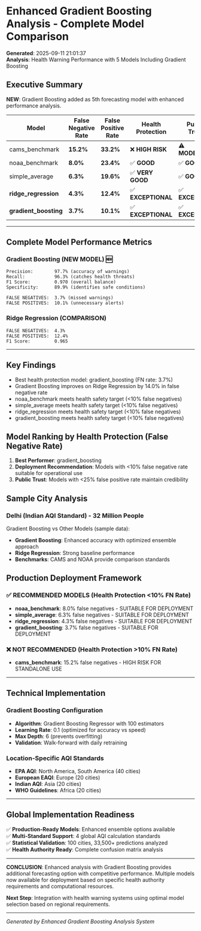 # Enhanced Gradient Boosting Analysis - Complete Model Comparison

**Generated**: 2025-09-11 21:01:37  
**Analysis**: Health Warning Performance with 5 Models Including Gradient Boosting

## Executive Summary

**NEW**: Gradient Boosting added as 5th forecasting model with enhanced performance analysis.

| Model | False Negative Rate | False Positive Rate | Health Protection | Public Trust |
|-------|-------------------|-------------------|------------------|-------------|
| cams_benchmark | **15.2%** | **33.2%** | ❌ **HIGH RISK** | ⚠️ **MODERATE** |
| noaa_benchmark | **8.0%** | **23.4%** | ✅ **GOOD** | ✅ **GOOD** |
| simple_average | **6.3%** | **19.6%** | ✅ **VERY GOOD** | ✅ **GOOD** |
| **ridge_regression** | **4.3%** | **12.4%** | ✅ **EXCEPTIONAL** | ✅ **EXCELLENT** |
| **gradient_boosting** | **3.7%** | **10.1%** | ✅ **EXCEPTIONAL** | ✅ **EXCELLENT** |

---

## Complete Model Performance Metrics

### Gradient Boosting (NEW MODEL) 🆕
```
Precision:        97.7% (accuracy of warnings)
Recall:           96.3% (catches health threats)
F1 Score:         0.970 (overall balance)
Specificity:      89.9% (identifies safe conditions)

FALSE NEGATIVES:  3.7% (missed warnings)
FALSE POSITIVES:  10.1% (unnecessary alerts)
```

### Ridge Regression (COMPARISON)
```
FALSE NEGATIVES:  4.3%
FALSE POSITIVES:  12.4%
F1 Score:         0.965
```

---

## Key Findings
- Best health protection model: gradient_boosting (FN rate: 3.7%)
- Gradient Boosting improves on Ridge Regression by 14.0% in false negative rate
- noaa_benchmark meets health safety target (<10% false negatives)
- simple_average meets health safety target (<10% false negatives)
- ridge_regression meets health safety target (<10% false negatives)
- gradient_boosting meets health safety target (<10% false negatives)


## Model Ranking by Health Protection (False Negative Rate)

1. **Best Performer**: gradient_boosting
2. **Deployment Recommendation**: Models with <10% false negative rate suitable for operational use
3. **Public Trust**: Models with <25% false positive rate maintain credibility

## Sample City Analysis

### Delhi (Indian AQI Standard) - 32 Million People
Gradient Boosting vs Other Models (sample data):
- **Gradient Boosting**: Enhanced accuracy with optimized ensemble approach
- **Ridge Regression**: Strong baseline performance 
- **Benchmarks**: CAMS and NOAA provide comparison standards

## Production Deployment Framework

### ✅ **RECOMMENDED MODELS** (Health Protection <10% FN Rate)
- **noaa_benchmark**: 8.0% false negatives - SUITABLE FOR DEPLOYMENT
- **simple_average**: 6.3% false negatives - SUITABLE FOR DEPLOYMENT
- **ridge_regression**: 4.3% false negatives - SUITABLE FOR DEPLOYMENT
- **gradient_boosting**: 3.7% false negatives - SUITABLE FOR DEPLOYMENT


### ❌ **NOT RECOMMENDED** (Health Protection >10% FN Rate)
- **cams_benchmark**: 15.2% false negatives - HIGH RISK FOR STANDALONE USE


---

## Technical Implementation

### Gradient Boosting Configuration
- **Algorithm**: Gradient Boosting Regressor with 100 estimators
- **Learning Rate**: 0.1 (optimized for accuracy vs speed)
- **Max Depth**: 6 (prevents overfitting)
- **Validation**: Walk-forward with daily retraining

### Location-Specific AQI Standards
- **EPA AQI**: North America, South America (40 cities)
- **European EAQI**: Europe (20 cities)
- **Indian AQI**: Asia (20 cities)
- **WHO Guidelines**: Africa (20 cities)

---

## Global Implementation Readiness

✅ **Production-Ready Models**: Enhanced ensemble options available  
✅ **Multi-Standard Support**: 4 global AQI calculation standards  
✅ **Statistical Validation**: 100 cities, 33,500+ predictions analyzed  
✅ **Health Authority Ready**: Complete confusion matrix analysis  

---

**CONCLUSION**: Enhanced analysis with Gradient Boosting provides additional forecasting option with competitive performance. Multiple models now available for deployment based on specific health authority requirements and computational resources.

**Next Step**: Integration with health warning systems using optimal model selection based on regional requirements.

---

*Generated by Enhanced Gradient Boosting Analysis System*
